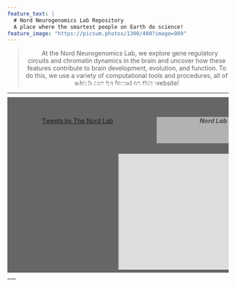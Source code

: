 ```yaml
---
feature_text: |
  # Nord Neurogenomics Lab Repository
  A place where the smartest people on Earth do science!
feature_image: "https://picsum.photos/1300/400?image=989"
---
```

> <p style="text-align: center; text-indent: 1em;"> At the Nord Neurogenomics Lab, we explore gene regulatory circuits and chromatin dynamics in the brain and uncover how these features contribute to brain development, evolution, and function. To do this, we use a variety of computational tools and procedures, all of which can be found on this website!</p>

<style>
div.ex1 {
  margin-left: 79px;
  margin-top: 45px; 
  width: 300px;
  height: 313px;
  overflow-y: scroll;
}
div.column {
  float: left;
  width: 50%;
  height: 400px;
}
div.row:after {
  margin-left: auto;
  margin-right: auto;
  content: "";
  display: table;
  clear: both;
}
</style>

___
<h3 style="text-align: center; margin-bottom: 20px; margin-top: -45px;  color: #FFFFFF;"> Lab News and Updates</h3>
<div class="row" style="align: center; background-color: #666666"> 
  <div class="column">  
    <div class="ex1"> 
      <a class="twitter-timeline" data-tweet-limit="8" data-theme="dark" href="https://twitter.com/NordLabUCD" data-width="300" data-height="230">Tweets by The Nord Lab</a>
      <script async src="https://platform.twitter.com/widgets.js" charset="utf-8"></script>
    </div>
  </div>
  <div class="column" style="text-align: center;">
    <h5 style="margin-left: 88px; margin-top: 45px; text-align: center; color: #494949; background-color: #B2B2B2; width: 300px; height: 60px;">Nord Lab News</h5>
    <div id="frameContainer" style="overflow:hidden;">
      <iframe title="iframe" id="page" href="https://nordlab.faculty.ucdavis.edu" src="https://nordlab.faculty.ucdavis.edu" scrolling="no" style="width: 300px; height: 600px; margin-top: -340px; margin-left: -0px;">      
        <base target="_parent"></base>
      </iframe>
    </div>
  </div>
</div>
___
